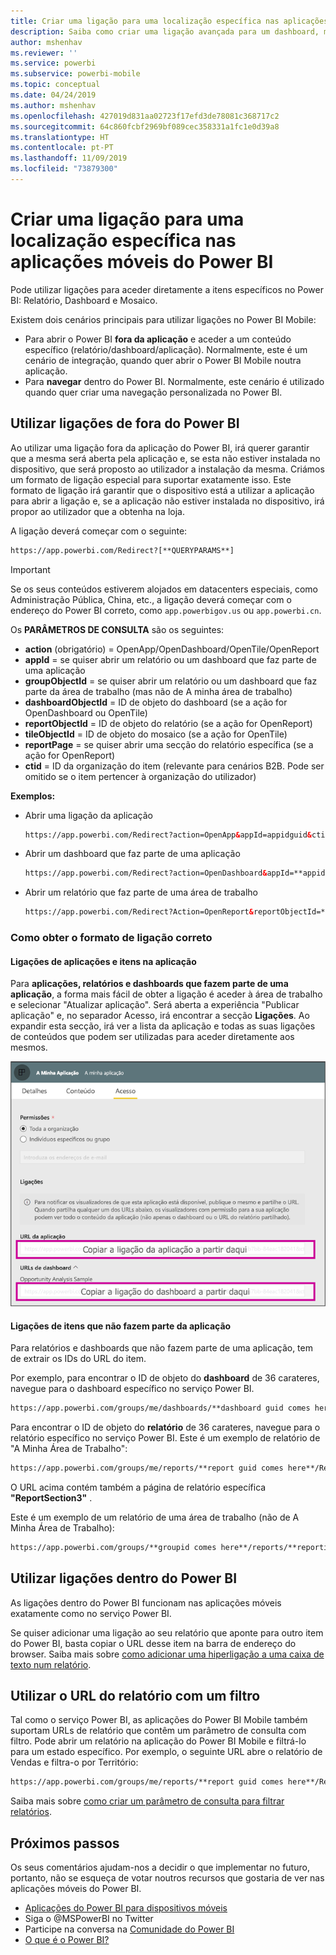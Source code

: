 ```yaml
---
title: Criar uma ligação para uma localização específica nas aplicações móveis do Power BI
description: Saiba como criar uma ligação avançada para um dashboard, mosaico ou relatório específico na aplicação móvel do Power BI com um identificador de recurso uniforme (URI).
author: mshenhav
ms.reviewer: ''
ms.service: powerbi
ms.subservice: powerbi-mobile
ms.topic: conceptual
ms.date: 04/24/2019
ms.author: mshenhav
ms.openlocfilehash: 427019d831aa02723f17efd3de78081c368717c2
ms.sourcegitcommit: 64c860fcbf2969bf089cec358331a1fc1e0d39a8
ms.translationtype: HT
ms.contentlocale: pt-PT
ms.lasthandoff: 11/09/2019
ms.locfileid: "73879300"
---
```

# <a name="create-a-link-to-a-specific-location-in-the-power-bi-mobile-apps"></a>Criar uma ligação para uma localização específica nas aplicações móveis do Power BI
Pode utilizar ligações para aceder diretamente a itens específicos no Power BI: Relatório, Dashboard e Mosaico.

Existem dois cenários principais para utilizar ligações no Power BI Mobile: 

* Para abrir o Power BI **fora da aplicação** e aceder a um conteúdo específico (relatório/dashboard/aplicação). Normalmente, este é um cenário de integração, quando quer abrir o Power BI Mobile noutra aplicação. 
* Para **navegar** dentro do Power BI. Normalmente, este cenário é utilizado quando quer criar uma navegação personalizada no Power BI.


## <a name="use-links-from-outside-of-power-bi"></a>Utilizar ligações de fora do Power BI
Ao utilizar uma ligação fora da aplicação do Power BI, irá querer garantir que a mesma será aberta pela aplicação e, se esta não estiver instalada no dispositivo, que será proposto ao utilizador a instalação da mesma. Criámos um formato de ligação especial para suportar exatamente isso. Este formato de ligação irá garantir que o dispositivo está a utilizar a aplicação para abrir a ligação e, se a aplicação não estiver instalada no dispositivo, irá propor ao utilizador que a obtenha na loja.

A ligação deverá começar com o seguinte:  
```html
https://app.powerbi.com/Redirect?[**QUERYPARAMS**]
```

> [!IMPORTANT]
> Se os seus conteúdos estiverem alojados em datacenters especiais, como Administração Pública, China, etc., a ligação deverá começar com o endereço do Power BI correto, como `app.powerbigov.us` ou `app.powerbi.cn`.   
>


Os **PARÂMETROS DE CONSULTA** são os seguintes:
* **action** (obrigatório) = OpenApp/OpenDashboard/OpenTile/OpenReport
* **appId** = se quiser abrir um relatório ou um dashboard que faz parte de uma aplicação 
* **groupObjectId** = se quiser abrir um relatório ou um dashboard que faz parte da área de trabalho (mas não de A minha área de trabalho)
* **dashboardObjectId** = ID de objeto do dashboard (se a ação for OpenDashboard ou OpenTile)
* **reportObjectId** = ID de objeto do relatório (se a ação for OpenReport)
* **tileObjectId** = ID de objeto do mosaico (se a ação for OpenTile)
* **reportPage** = se quiser abrir uma secção do relatório específica (se a ação for OpenReport)
* **ctid** = ID da organização do item (relevante para cenários B2B. Pode ser omitido se o item pertencer à organização do utilizador)

**Exemplos:**

* Abrir uma ligação da aplicação 
  ```html
  https://app.powerbi.com/Redirect?action=OpenApp&appId=appidguid&ctid=organizationid
  ```

* Abrir um dashboard que faz parte de uma aplicação 
  ```html
  https://app.powerbi.com/Redirect?action=OpenDashboard&appId=**appidguid**&dashboardObjectId=**dashboardidguid**&ctid=**organizationid**
  ```

* Abrir um relatório que faz parte de uma área de trabalho
  ```html
  https://app.powerbi.com/Redirect?Action=OpenReport&reportObjectId=**reportidguid**&groupObjectId=**groupidguid**&reportPage=**ReportSectionName**
  ```

### <a name="how-to-get-the-right-link-format"></a>Como obter o formato de ligação correto

#### <a name="links-of-apps-and-items-in-app"></a>Ligações de aplicações e itens na aplicação

Para **aplicações, relatórios e dashboards que fazem parte de uma aplicação**, a forma mais fácil de obter a ligação é aceder à área de trabalho e selecionar "Atualizar aplicação". Será aberta a experiência "Publicar aplicação" e, no separador Acesso, irá encontrar a secção **Ligações**. Ao expandir esta secção, irá ver a lista da aplicação e todas as suas ligações de conteúdos que podem ser utilizadas para aceder diretamente aos mesmos.

![Ligações de Publicar aplicação do Power BI ](./media/mobile-apps-links/mobile-link-copy-app-links.png)

#### <a name="links-of-items-not-in-app"></a>Ligações de itens que não fazem parte da aplicação 

Para relatórios e dashboards que não fazem parte de uma aplicação, tem de extrair os IDs do URL do item.

Por exemplo, para encontrar o ID de objeto do **dashboard** de 36 carateres, navegue para o dashboard específico no serviço Power BI. 

```html
https://app.powerbi.com/groups/me/dashboards/**dashboard guid comes here**?ctid=**organization id comes here**`
```

Para encontrar o ID de objeto do **relatório** de 36 carateres, navegue para o relatório específico no serviço Power BI.
Este é um exemplo de relatório de "A Minha Área de Trabalho":

```html
https://app.powerbi.com/groups/me/reports/**report guid comes here**/ReportSection3?ctid=**organization id comes here**`
```
O URL acima contém também a página de relatório específica **"ReportSection3"** .

Este é um exemplo de um relatório de uma área de trabalho (não de A Minha Área de Trabalho):

```html
https://app.powerbi.com/groups/**groupid comes here**/reports/**reportid comes here**/ReportSection1?ctid=**organizationid comes here**
```

## <a name="use-links-inside-power-bi"></a>Utilizar ligações dentro do Power BI

As ligações dentro do Power BI funcionam nas aplicações móveis exatamente como no serviço Power BI.

Se quiser adicionar uma ligação ao seu relatório que aponte para outro item do Power BI, basta copiar o URL desse item na barra de endereço do browser. Saiba mais sobre [como adicionar uma hiperligação a uma caixa de texto num relatório](https://docs.microsoft.com/power-bi/service-add-hyperlink-to-text-box).

## <a name="use-report-url-with-filter"></a>Utilizar o URL do relatório com um filtro
Tal como o serviço Power BI, as aplicações do Power BI Mobile também suportam URLs de relatório que contêm um parâmetro de consulta com filtro. Pode abrir um relatório na aplicação do Power BI Mobile e filtrá-lo para um estado específico. Por exemplo, o seguinte URL abre o relatório de Vendas e filtra-o por Território:

```html
https://app.powerbi.com/groups/me/reports/**report guid comes here**/ReportSection3?ctid=**organization id comes here**&filter=Store/Territory eq 'NC'
```

Saiba mais sobre [como criar um parâmetro de consulta para filtrar relatórios](https://docs.microsoft.com/power-bi/service-url-filters).

## <a name="next-steps"></a>Próximos passos
Os seus comentários ajudam-nos a decidir o que implementar no futuro, portanto, não se esqueça de votar noutros recursos que gostaria de ver nas aplicações móveis do Power BI. 

* [Aplicações do Power BI para dispositivos móveis](mobile-apps-for-mobile-devices.md)
* Siga o @MSPowerBI no Twitter
* Participe na conversa na [Comunidade do Power BI](https://community.powerbi.com/)
* [O que é o Power BI?](../../fundamentals/power-bi-overview.md)


